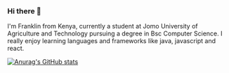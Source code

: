 ### Hi there 👋

I'm Franklin from Kenya, currently a student at Jomo University of Agriculture and Technology pursuing a degree in Bsc Computer Science. I really enjoy learning languages and frameworks like java, javascript and react.


[![Anurag's GitHub stats](https://github-readme-stats.vercel.app/api?username=FrMaina)](https://github.com/anuraghazra/github-readme-stats)
